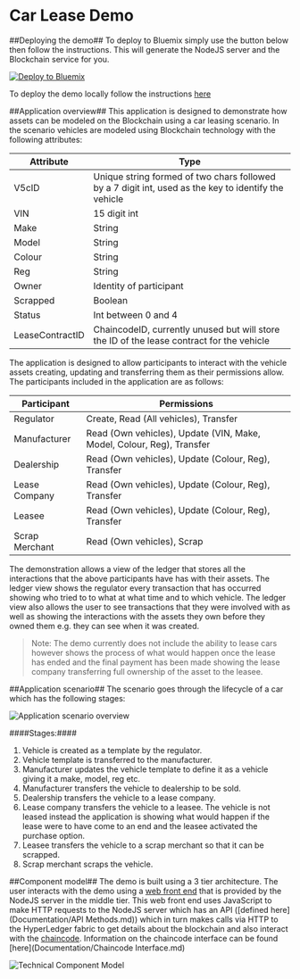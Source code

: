 Car Lease Demo
=======

##Deploying the demo##
To deploy to Bluemix simply use the button below then follow the instructions. This will generate the NodeJS server and the Blockchain service for you.

[![Deploy to Bluemix](https://bluemix.net/deploy/button.png)](https://bluemix.net/deploy?repository=https://github.com/pragatimrinal/IkeaChain)

To deploy the demo locally follow the instructions [here](Documentation/Installation%20Guide.md#deploying-locally)

##Application overview##
This application is designed to demonstrate how assets can be modeled on the Blockchain using a car leasing scenario. In the scenario vehicles are modeled using Blockchain technology with the following attributes:

| Attribute       | Type                                                                                                  |
| --------------- | ----------------------------------------------------------------------------------------------------- |
| V5cID           | Unique string formed of two chars followed by a 7 digit int, used as the key to identify the vehicle  |
| VIN             | 15 digit int                                                                                          |
| Make            | String                                                                                                |
| Model           | String                                                                                                |
| Colour          | String                                                                                                |
| Reg             | String                                                                                                |
| Owner           | Identity of participant                                                                               |
| Scrapped        | Boolean                                                                                               |
| Status          | Int between 0 and 4                                                                                   |
| LeaseContractID | ChaincodeID, currently unused but will store the ID of the lease contract for the vehicle             |

The application is designed to allow participants to interact with the vehicle assets creating, updating and transferring them as their permissions allow. The participants included in the application are as follows:

| Participant    | Permissions                                                          |
| -------------- | ---------------------------------------------------------------------|
| Regulator      | Create, Read (All vehicles), Transfer                                |
| Manufacturer   | Read (Own vehicles), Update (VIN, Make, Model, Colour, Reg), Transfer|
| Dealership     | Read (Own vehicles), Update (Colour, Reg), Transfer                  |
| Lease Company  | Read (Own vehicles), Update (Colour, Reg), Transfer                  |
| Leasee         | Read (Own vehicles), Update (Colour, Reg), Transfer                  |
| Scrap Merchant | Read (Own vehicles), Scrap                                           |

The demonstration allows a view of the ledger that stores all the interactions that the above participants have has with their assets. The ledger view shows the regulator every transaction that has occurred showing who tried to to what at what time and to which vehicle. The ledger view also allows the user to see transactions that they were involved with as well as showing the interactions with the assets they own before they owned them e.g. they can see when it was created.

> Note: The demo currently does not include the ability to lease cars however shows the process of what would happen once the lease has ended and the final payment has been made showing the lease company transferring full ownership of the asset to the leasee.

##Application scenario##
The scenario goes through the lifecycle of a car which has the following stages:

![Application scenario overview](/Images/Scenario_Overview.png)

####Stages:####

 1. Vehicle is created as a template by the regulator.
 2. Vehicle template is transferred to the manufacturer.
 3.  Manufacturer updates the vehicle template to define it as a vehicle giving it a make, model, reg etc.
 4. Manufacturer transfers the vehicle to dealership to be sold.
 5. Dealership transfers the vehicle to a lease company.
 6. Lease company transfers the vehicle to a leasee. The vehicle is not leased instead the application is showing what would happen if the lease were to have come to an end and the leasee activated the purchase option.
 7. Leasee transfers the vehicle to a scrap merchant so that it can be scrapped.
 8. Scrap merchant scraps the vehicle.

##Component model##
The demo is built using a 3 tier architecture. The user interacts with the demo using a [web front end](Documentation/Client%20Side.md) that is provided by the NodeJS server in the middle tier. This web front end uses JavaScript to make HTTP requests to the NodeJS server which has an API ([defined here](Documentation/API Methods.md)) which in turn makes calls via HTTP to the HyperLedger fabric to get details about the blockchain and also interact with the [chaincode](Chaincode/src/vehicle_code/vehicles.go). Information on the chaincode interface can be found [here](Documentation/Chaincode Interface.md)

![Technical Component Model](/Images/Technical_Component_Model.png)
